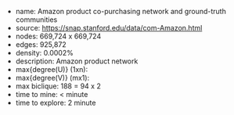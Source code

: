 * name:	Amazon product co-purchasing network and ground-truth communities
* source:	https://snap.stanford.edu/data/com-Amazon.html
* nodes: 669,724 x 669,724
* edges: 925,872
* density: 0.0002%
* description: Amazon product network
* max{degree(U)} (1xn): 
* max{degree(V)} (mx1): 
* max biclique: 188 = 94 x 2
* time to mine: < minute
* time to explore: 2 minute

